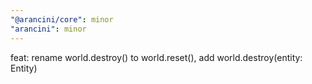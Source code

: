```yaml
---
"@arancini/core": minor
"arancini": minor
---
```


feat: rename world.destroy() to world.reset(), add world.destroy(entity: Entity)
